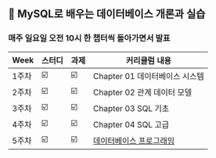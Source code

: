
##  :medal_sports: MySQL로 배우는 데이터베이스 개론과 실습

### 매주 일요일 오전 10시 한 챕터씩 돌아가면서 발표


| Week | 스터디 | 과제 |커리큘럼 내용 |
| ------ | -- | -- |----------- |
| 1주차 | ☑️ | ☑️ | Chapter 01 데이터베이스 시스템 |
| 2주차 | ☑️ | ☑️ | Chapter 02 관계 데이터 모델   |
| 3주차 | ☑️ | ☑️ | Chapter 03 SQL 기초        |
| 4주차 | ☑️ | ☑️ | Chapter 04 SQL 고급 |
| 5주차 | ☑️ | ☑️ | [데이터베이스 프로그래밍](./데이터베이스%20프로그래밍) |



